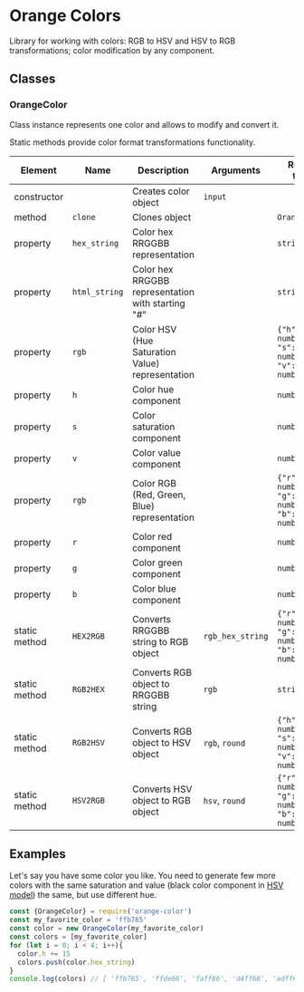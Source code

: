 # Orange Colors

Library for working with colors: RGB to HSV and HSV to RGB transformations; color modification by any component. 

## Classes

### OrangeColor

Class instance represents one color and allows to modify and convert it.

Static methods provide color format transformations functionality.
 
| Element | Name | Description | Arguments | Return type |
|---|---|---|---|---|
| constructor |  | Creates color object | `input` |  |
| method | `clone` | Clones object |  | `OrangeColor` |
| property | `hex_string` | Color hex RRGGBB representation |  | `string` |
| property | `html_string` | Color hex RRGGBB representation with starting "#" |  | `string` |
| property | `rgb` | Color HSV (Hue Saturation Value) representation |  | `{"h": number, "s": number, "v": number}` |
| property | `h` | Color hue component |  | `number` |
| property | `s` | Color saturation component |  | `number` |
| property | `v` | Color value component |  | `number` |
| property | `rgb` | Color RGB (Red, Green, Blue) representation |  | `{"r": number, "g": number, "b": number}` |
| property | `r` | Color red component |  | `number` |
| property | `g` | Color green component |  | `number` |
| property | `b` | Color blue component |  | `number` |
| static method | `HEX2RGB` | Converts RRGGBB string to RGB object | `rgb_hex_string` | `{"r": number, "g": number, "b": number}` |
| static method | `RGB2HEX` | Converts RGB object to RRGGBB string | `rgb` | `string` |
| static method | `RGB2HSV` | Converts RGB object to HSV object | `rgb`, `round` | `{"h": number, "s": number, "v": number}` |
| static method | `HSV2RGB` | Converts HSV object to RGB object | `hsv`, `round` | `{"r": number, "g": number, "b": number}` |

## Examples

Let's say you have some color you like. You need to generate few more colors with the same saturation and value (black color component in [HSV model](https://en.wikipedia.org/wiki/HSL_and_HSV)) the same, but use different hue.

```javascript
const {OrangeColor} = require('orange-color')
const my_favorite_color = 'ffb765' 
const color = new OrangeColor(my_favorite_color)
const colors = [my_favorite_color]
for (let i = 0; i < 4; i++){
  color.h += 15
  colors.push(color.hex_string)
}
console.log(colors) // [ 'ffb765', 'ffde66', 'faff66', 'd4ff66', 'adff66' ]
```
